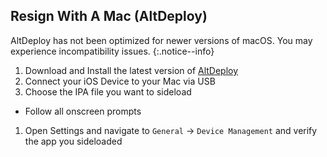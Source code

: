 ## Resign With A Mac (AltDeploy)

AltDeploy has not been optimized for newer versions of macOS. You may experience incompatibility issues.
{:.notice--info}

1. Download and Install the latest version of [AltDeploy](https://github.com/pixelomer/AltDeploy/releases)
1. Connect your iOS Device to  your Mac via USB
1. Choose the IPA file you want to sideload
  - Follow all onscreen prompts
1. Open Settings and navigate to `General` -> `Device Management` and verify the app you sideloaded


